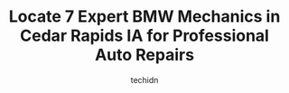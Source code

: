 ---
layout: ampstory
image: https://images.unsplash.com/photo-1600978257452-c6c0bc8660d4?ixlib=rb-4.0.3&ixid=MnwxMjA3fDB8MHxwaG90by1wYWdlfHx8fGVufDB8fHx8&auto=format&fit=crop&w=640&h=853&q=80
author: techidn
featured: false
description: If youre in need of trustworthy and skilled BMW Mechanic in Cedar Rapids IA, USA, youll be pleased to discover the 7 best BMW Mechanic in town. Their expertise and commitment to customer s
title: Locate 7 Expert BMW Mechanics in Cedar Rapids IA for Professional Auto Repairs
cover:
   title: Locate 7 Expert BMW Mechanics in Cedar Rapids IA for Professional Auto Repairs
   subtitle: Rickpate
   background: https://images.unsplash.com/photo-1600978257452-c6c0bc8660d4?ixlib=rb-4.0.3&ixid=MnwxMjA3fDB8MHxwaG90by1wYWdlfHx8fGVufDB8fHx8&auto=format&fit=crop&w=640&h=853&q=80

pages: 
 - layout: thirds
   top: <h1>#1 Meineke Car Care Center</h1>
   bottom: "<p>There are few places left like this one.They tell you upfront how much and when will it be done.Usually very fair price, excellent timing, and most of all they have been </p>"
   background: https://www.knot35.com/toplist/wp-content/uploads/2023/06/best-bmw-mechanic-1-in-cedar-rapids-ia-1685839479.jpeg
   backgroundblur: true
 - layout: thirds
   top: <h1>#2 Als Full Service Auto Repair</h1>
   bottom: "<p>1201 15th Ave SW, Cedar Rapids, IA 52404, United States</p>"
   background: https://www.knot35.com/toplist/wp-content/uploads/2023/06/best-bmw-mechanic-2-in-cedar-rapids-ia-1685839480.jpeg
   cta:
      link: https://www.knot35.com/toplist/locate-7-expert-bmw-mechanics-in-cedar-rapids-ia-for-professional-auto-repairs/
      text: Locate 7 Expert BMW Mechanics in Cedar Rapids IA for Professional Auto Repairs
 - layout: thirds
   top: <h1>#3 Johns Automotive Service</h1>
   bottom: "<p>4910 Johnson Ave NW, Cedar Rapids, IA 52405, United States</p>"
   background: https://www.knot35.com/toplist/wp-content/uploads/2023/06/best-bmw-mechanic-3-in-cedar-rapids-ia-1685839480.jpeg
   cta:
      link: https://www.knot35.com/toplist/locate-7-expert-bmw-mechanics-in-cedar-rapids-ia-for-professional-auto-repairs/
      text: Locate 7 Expert BMW Mechanics in Cedar Rapids IA for Professional Auto Repairs
 - layout: thirds
   top: <h1>#4 Big Jims Automotive</h1>
   bottom: "<p>1600 6th St SW, Cedar Rapids, IA 52404, United States</p>"
   background: https://images.unsplash.com/photo-1564951434112-64d74cc2a2d7?ixlib=rb-4.0.3&ixid=MnwxMjA3fDB8MHxwaG90by1wYWdlfHx8fGVufDB8fHx8&auto=format&fit=crop&w=640&h=853&q=80
   cta:
      link: https://www.knot35.com/toplist/locate-7-expert-bmw-mechanics-in-cedar-rapids-ia-for-professional-auto-repairs/
      text: Locate 7 Expert BMW Mechanics in Cedar Rapids IA for Professional Auto Repairs
 - layout: thirds
   top: <h1>#5 European Motors Limited</h1>
   bottom: "<p>5405 Center Point Rd NE, Cedar Rapids, IA 52402, United States</p>"
   background: https://images.unsplash.com/photo-1608501821300-4f99e58bba77?ixlib=rb-4.0.3&ixid=MnwxMjA3fDB8MHxwaG90by1wYWdlfHx8fGVufDB8fHx8&auto=format&fit=crop&w=640&h=853&q=80
   cta:
      link: https://www.knot35.com/toplist/locate-7-expert-bmw-mechanics-in-cedar-rapids-ia-for-professional-auto-repairs/
      text: Locate 7 Expert BMW Mechanics in Cedar Rapids IA for Professional Auto Repairs
 - layout: thirds
   top: <h1>#6 Eberles Automotive Services</h1>
   bottom: "<p>827 Center Point Rd NE, Cedar Rapids, IA 52402, United States</p>"
   background: https://images.unsplash.com/photo-1527067829737-402993088e6b?ixlib=rb-4.0.3&ixid=MnwxMjA3fDB8MHxwaG90by1wYWdlfHx8fGVufDB8fHx8&auto=format&fit=crop&w=640&h=853&q=80
   cta:
      link: https://www.knot35.com/toplist/locate-7-expert-bmw-mechanics-in-cedar-rapids-ia-for-professional-auto-repairs/
      text: Locate 7 Expert BMW Mechanics in Cedar Rapids IA for Professional Auto Repairs
 - layout: thirds
   top: <h1>#7 Automotive Service Evolution</h1>
   bottom: "<p>242 Blairs Ferry Rd NE, Cedar Rapids, IA 52402, United States</p>"
   background: https://images.unsplash.com/photo-1609083590460-7b8cc0ca65f8?ixlib=rb-4.0.3&ixid=MnwxMjA3fDB8MHxwaG90by1wYWdlfHx8fGVufDB8fHx8&auto=format&fit=crop&w=640&h=853&q=80
   cta:
      link: https://www.knot35.com/toplist/locate-7-expert-bmw-mechanics-in-cedar-rapids-ia-for-professional-auto-repairs/
      text: Locate 7 Expert BMW Mechanics in Cedar Rapids IA for Professional Auto Repairs
 - layout: thirds
   middle: Continue reading...
   background: https://images.unsplash.com/photo-1553949345-eb786bb3f7ba?ixlib=rb-4.0.3&ixid=MnwxMjA3fDB8MHxwaG90by1wYWdlfHx8fGVufDB8fHx8&auto=format&fit=crop&w=640&h=853&q=80
   cta:
      link: https://www.knot35.com/toplist/locate-7-expert-bmw-mechanics-in-cedar-rapids-ia-for-professional-auto-repairs/
      text: Locate 7 Expert BMW Mechanics in Cedar Rapids IA for Professional Auto Repairs
      
---